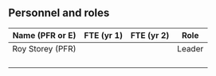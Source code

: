 ## Personnel and roles

| Name (PFR or E)            | FTE (yr 1) | FTE (yr 2) | Role                  |
|----------------------------|------------|------------|-----------------------|
| Roy Storey (PFR)           |            |            | Leader                |
|                            |            |            |                       |
|                            |            |            |                       |
|                            |            |            |                       |
|                            |            |            |                       |
